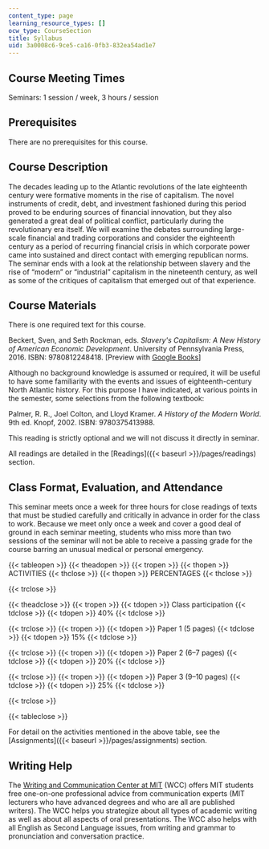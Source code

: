 ```yaml
---
content_type: page
learning_resource_types: []
ocw_type: CourseSection
title: Syllabus
uid: 3a0008c6-9ce5-ca16-0fb3-832ea54ad1e7
---
```


Course Meeting Times
--------------------

Seminars: 1 session / week, 3 hours / session

Prerequisites
-------------

There are no prerequisites for this course.

Course Description
------------------

The decades leading up to the Atlantic revolutions of the late eighteenth century were formative moments in the rise of capitalism. The novel instruments of credit, debt, and investment fashioned during this period proved to be enduring sources of financial innovation, but they also generated a great deal of political conflict, particularly during the revolutionary era itself. We will examine the debates surrounding large-scale financial and trading corporations and consider the eighteenth century as a period of recurring financial crisis in which corporate power came into sustained and direct contact with emerging republican norms. The seminar ends with a look at the relationship between slavery and the rise of “modern” or “industrial” capitalism in the nineteenth century, as well as some of the critiques of capitalism that emerged out of that experience.

Course Materials
----------------

There is one required text for this course.

Beckert, Sven, and Seth Rockman, eds. _Slavery's Capitalism: A New History of American Economic Development_. University of Pennsylvania Press, 2016. ISBN: 9780812248418. \[Preview with [Google Books](http://books.google.com/books?id=O3-7DAAAQBAJ&pg=PAfrontcover)\]

Although no background knowledge is assumed or required, it will be useful to have some familiarity with the events and issues of eighteenth-century North Atlantic history. For this purpose I have indicated, at various points in the semester, some selections from the following textbook:

Palmer, R. R., Joel Colton, and Lloyd Kramer. _A History of the Modern World_. 9th ed. Knopf, 2002. ISBN: 9780375413988.

This reading is strictly optional and we will not discuss it directly in seminar.

All readings are detailed in the [Readings]({{< baseurl >}}/pages/readings) section.

Class Format, Evaluation, and Attendance
----------------------------------------

This seminar meets once a week for three hours for close readings of texts that must be studied carefully and critically in advance in order for the class to work. Because we meet only once a week and cover a good deal of ground in each seminar meeting, students who miss more than two sessions of the seminar will not be able to receive a passing grade for the course barring an unusual medical or personal emergency.

{{< tableopen >}}
{{< theadopen >}}
{{< tropen >}}
{{< thopen >}}
ACTIVITIES
{{< thclose >}}
{{< thopen >}}
PERCENTAGES
{{< thclose >}}

{{< trclose >}}

{{< theadclose >}}
{{< tropen >}}
{{< tdopen >}}
Class participation
{{< tdclose >}}
{{< tdopen >}}
40%
{{< tdclose >}}

{{< trclose >}}
{{< tropen >}}
{{< tdopen >}}
Paper 1 (5 pages)
{{< tdclose >}}
{{< tdopen >}}
15%
{{< tdclose >}}

{{< trclose >}}
{{< tropen >}}
{{< tdopen >}}
Paper 2 (6–7 pages)
{{< tdclose >}}
{{< tdopen >}}
20%
{{< tdclose >}}

{{< trclose >}}
{{< tropen >}}
{{< tdopen >}}
Paper 3 (9–10 pages)
{{< tdclose >}}
{{< tdopen >}}
25%
{{< tdclose >}}

{{< trclose >}}

{{< tableclose >}}

For detail on the activities mentioned in the above table, see the [Assignments]({{< baseurl >}}/pages/assignments) section.

Writing Help
------------

The [Writing and Communication Center at MIT](http://cmsw.mit.edu/writing-and-communication-center/) (WCC) offers MIT students free one-on-one professional advice from communication experts (MIT lecturers who have advanced degrees and who are all are published writers). The WCC helps you strategize about all types of academic writing as well as about all aspects of oral presentations. The WCC also helps with all English as Second Language issues, from writing and grammar to pronunciation and conversation practice.